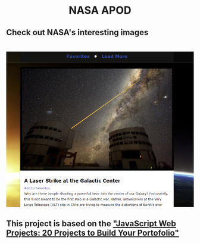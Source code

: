 <h1 align='center'><strong> NASA APOD </strong></h1>

## Check out NASA's interesting images

#

#

![alt cover](cover.png)

## This project is based on the ["JavaScript Web Projects: 20 Projects to Build Your Portofolio"](https://www.udemy.com/course/javascript-web-projects-to-build-your-portfolio-resume/)
